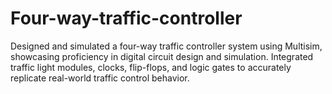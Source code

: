 # Four-way-traffic-controller
Designed and simulated a four-way traffic controller system using Multisim, showcasing proficiency in digital circuit design and simulation. Integrated traffic light modules, clocks, flip-flops, and logic gates to accurately replicate real-world traffic control behavior. 
